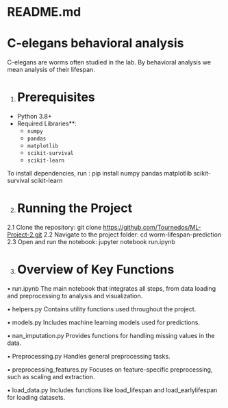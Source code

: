 #  README.md

# C-elegans behavioral analysis 
C-elegans are worms often studied in the lab. By behavioral analysis we mean analysis of their lifespan.

1. # Prerequisites

- Python 3.8+
- Required Libraries**:
  - `numpy`
  - `pandas`
  - `matplotlib`
  - `scikit-survival`
  - `scikit-learn`

To install dependencies, run :
pip install numpy pandas matplotlib scikit-survival scikit-learn


2. # Running the Project
2.1	Clone the repository:
git clone https://github.com/Tournedos/ML-Project-2.git
2.2	Navigate to the project folder:
cd worm-lifespan-prediction
2.3 Open and run the notebook:
jupyter notebook run.ipynb


3. # Overview of Key Functions
•	run.ipynb
The main notebook that integrates all steps, from data loading and preprocessing to analysis and visualization.

•	helpers.py
Contains utility functions used throughout the project.

•	models.py
Includes machine learning models used for predictions.

•	nan_imputation.py
Provides functions for handling missing values in the data.

•	Preprocessing.py
Handles general preprocessing tasks.

•	preprocessing_features.py
Focuses on feature-specific preprocessing, such as scaling and extraction.

•	load_data.py
Includes functions like load_lifespan and load_earlylifespan for loading datasets.
